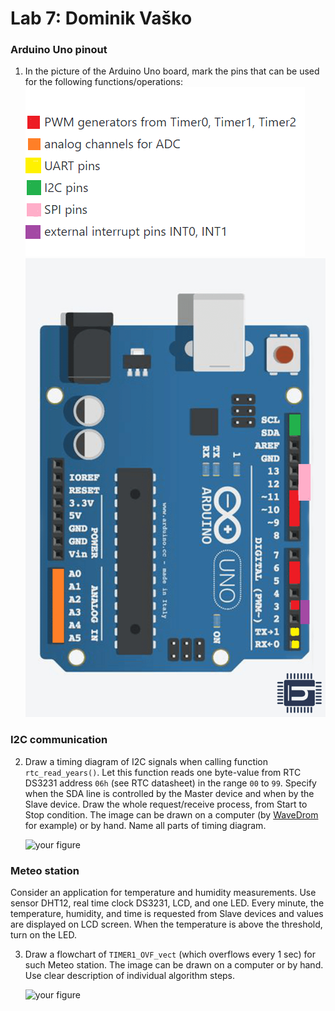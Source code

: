 # Lab 7: Dominik Vaško

### Arduino Uno pinout

1. In the picture of the Arduino Uno board, mark the pins that can be used for the following functions/operations:
   ![your figure](https://github.com/domo2361/digital-electronics-2/blob/main/lab7-i2c/obrazky/popisuno.png)
   ![your figure](https://github.com/domo2361/digital-electronics-2/blob/main/lab7-i2c/obrazky/uno.png)

### I2C communication

2. Draw a timing diagram of I2C signals when calling function `rtc_read_years()`. Let this function reads one byte-value from RTC DS3231 address `06h` (see RTC datasheet) in the range `00` to `99`. Specify when the SDA line is controlled by the Master device and when by the Slave device. Draw the whole request/receive process, from Start to Stop condition. The image can be drawn on a computer (by [WaveDrom](https://wavedrom.com/) for example) or by hand. Name all parts of timing diagram.

   ![your figure]()

### Meteo station

Consider an application for temperature and humidity measurements. Use sensor DHT12, real time clock DS3231, LCD, and one LED. Every minute, the temperature, humidity, and time is requested from Slave devices and values are displayed on LCD screen. When the temperature is above the threshold, turn on the LED.

3. Draw a flowchart of `TIMER1_OVF_vect` (which overflows every 1&nbsp;sec) for such Meteo station. The image can be drawn on a computer or by hand. Use clear description of individual algorithm steps.

   ![your figure]()
